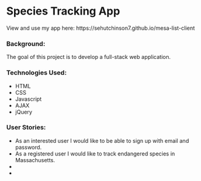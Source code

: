 <h1><b>Species Tracking App</b></h1>
<p> View and use my app here: https://sehutchinson7.github.io/mesa-list-client</p>
<h3> Background: </h3>
<p> The goal of this project is to develop a full-stack web application.
</p>
<h3> Technologies Used: </h3>
<ul>
  <li>HTML</li>
  <li>CSS</li>
  <li>Javascript</li>
  <li>AJAX</li>
  <li>jQuery</li>
</ul>

<h3> User Stories: </h3>
<ul>
 <li> As an interested user I would like to be able to sign up with email and password. </li>
  <li> As a registered user I would like to track endangered species in Massachusetts.  </li>
  <li> </li>
  <li> </li>
</li>
</ul>
